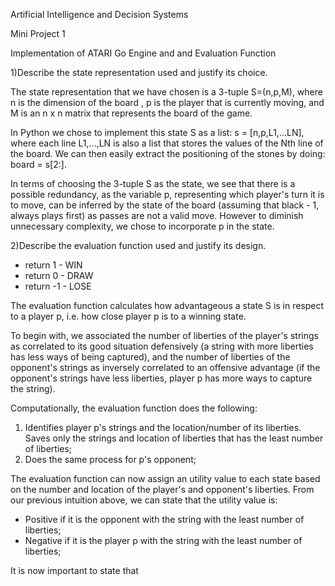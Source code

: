 Artificial Intelligence and Decision Systems

Mini Project 1

Implementation of ATARI Go Engine and and Evaluation Function

1)Describe the state representation used and justify its choice.

The state representation that we have chosen is a 3-tuple S=(n,p,M), where n is the dimension of the board
, p is the player that is currently moving, and M is an n x n matrix that represents the board of the game.

In Python we chose to implement this state S as a list: s = [n,p,L1,...LN],
where each line L1,...,LN is also a list that stores the values of the Nth line of the board. We can
then easily extract the positioning of the stones by doing: board = s[2:].

In terms of choosing the 3-tuple S as the state, we see that there is a possible redundancy, as the
variable p, representing which player's turn it is to move, can be inferred by the state of the board
(assuming that black - 1, always plays first) as passes are not a valid move. However to diminish
unnecessary complexity, we chose to incorporate p in the state.

2)Describe the evaluation function used and justify its design.

 - return  1 - WIN
 - return  0 - DRAW
 - return -1 - LOSE 

The evaluation function calculates how advantageous a state S is in respect to a player p, i.e. how close player p is to
a winning state.

To begin with, we associated the number of liberties of the player's strings as correlated to its good situation
defensively (a string with more liberties has less ways of being captured), and the number of liberties of the opponent's
 strings as inversely correlated to an offensive advantage (if the opponent's strings have less liberties, player p has more
 ways to capture the string).

Computationally, the evaluation function does the following:
1) Identifies player p's strings and the location/number of its liberties. Saves only the strings and location of liberties
that has the least number of liberties;
2) Does the same process for p's opponent;

The evaluation function can now assign an utility value to each state based on the number and location of the player's and
opponent's liberties.
From our previous intuition above, we can state that the utility value is:
 - Positive if it is the opponent with the string with the least number of liberties;
 - Negative if it is the player p with the string with the least number of liberties;

It is now important to state that 
 
